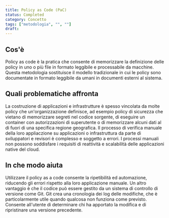 ```yaml
---
title: Policy as Code (PaC)
status: Completed
category: Concetto
tags: ["metodologia", "", ""]
draft: 
---
```


## Cos'è

Policy as code è la pratica che consente di memorizzare la definizione delle policy in uno o più file in formato leggibile e processabile da macchine. 
Questa metodologia sostituisce il modello tradizionale in cui le policy sono documentate in formato leggibile da umani in documenti esterni al sistema.

## Quali problematiche affronta

La costruzione di applicazioni e infrastrutture è spesso vincolata da molte policy che un'organizzazione definisce, 
ad esempio policy di sicurezza che vietano di memorizzare segreti nel codice sorgente, di eseguire un container con autorizzazioni di superutente 
o di memorizzare alcuni dati al di fuori di una specifica regione geografica. 
Il processo di verifica manuale della loro appliaczione su applicazioni o infrastruttura da parte di sviluppatori e revisori 
è complesso e soggetto a errori. 
I processi manuali non possono soddisfare i requisiti di reattività e scalabilità delle applicazioni native del cloud.

## In che modo aiuta

Utilizzare il policy as a code consente la ripetibilità ed automazione, riducendo gli errori rispetto alla loro applicazione manuale.
Un altro vantaggio è che il codice può essere gestito da un sistema di controllo di versione come Git. 
Git crea una cronologia dei log delle modifiche, che è particolarmente utile quando qualcosa non funziona come previsto. 
Consente all'utente di determinare chi ha apportato la modifica e di ripristinare una versione precedente.

